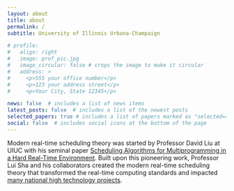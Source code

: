 ```yaml
---
layout: about
title: about
permalink: /
subtitle: University of Illinois Urbana-Champaign

# profile:
#   align: right
#   image: prof_pic.jpg
#   image_circular: false # crops the image to make it circular
#   address: >
#     <p>555 your office number</p>
#     <p>123 your address street</p>
#     <p>Your City, State 12345</p>

news: false  # includes a list of news items
latest_posts: false  # includes a list of the newest posts
selected_papers: true # includes a list of papers marked as "selected={true}"
social: false  # includes social icons at the bottom of the page
---
```


Modern real-time scheduling theory was started by Professor David Liu at UIUC with his seminal paper [Scheduling Algorithms for Multiprogramming in a Hard Real-Time Environment](http://www.newslab.csie.ntu.edu.tw/course/rts2011/papers/Scheduling%20Algorithms%20for%20Multiprogramming%20in%20%20a%20Hard-Real-Time%20Environment%20.pdf).
Built upon this pioneering work, Professor Lui Sha and his collaborators created the modern real-time scheduling theory that transformed the real-time computing standards and impacted [many national high technology projects](http://publish.illinois.edu/cpsintegrationlab/files/2012/02/Space.pdf).

